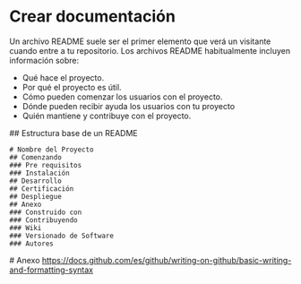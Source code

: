 # Crear documentación

Un archivo README suele ser el primer elemento que verá un visitante cuando entre a tu repositorio. Los archivos README habitualmente incluyen información sobre:

- Qué hace el proyecto.
- Por qué el proyecto es útil.
- Cómo pueden comenzar los usuarios con el proyecto.
- Dónde pueden recibir ayuda los usuarios con tu proyecto
- Quién mantiene y contribuye con el proyecto.

## Estructura base de un README

```
# Nombre del Proyecto
## Comenzando
### Pre requisitos
### Instalación
## Desarrollo
## Certificación
## Despliegue
## Anexo
### Construido con
### Contribuyendo
### Wiki
### Versionado de Software
### Autores
```

# Anexo
https://docs.github.com/es/github/writing-on-github/basic-writing-and-formatting-syntax
